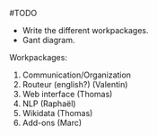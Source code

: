 #TODO

* Write the different workpackages.
* Gant diagram.

Workpackages:

1.  Communication/Organization
2.  Routeur (english?)  (Valentin)
3.  Web interface       (Thomas)
4.  NLP                 (Raphaël)
5.  Wikidata            (Thomas)
6.  Add-ons             (Marc)